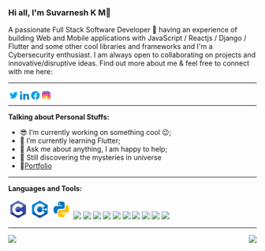 ### Hi all, I'm Suvarnesh K M👋

A passionate Full Stack Software Developer 🚀 having an experience of building Web and Mobile applications with JavaScript / Reactjs / Django / Flutter and some other cool libraries and frameworks and I'm a Cybersecurity enthusiast. I am always open to collaborating on projects and innovative/disruptive ideas. Find out more about me & feel free to connect with me here:

_____________________________________________________________

<a href="https://twitter.com/SuvarneshKM">
  <img align="left" alt="Suvarnesh K M | Twitter" width="22px" height="22px" src="https://github.com/SuvarneshKM/SuvarneshKM/blob/main/icons/icons8-twitter.svg" />
</a>
<a href="https://www.linkedin.com/in/suvarnesh-km/">
  <img align="left" alt="Suvarnesh K M | Linkedin" width="22px" height="22px"  src="https://github.com/SuvarneshKM/SuvarneshKM/blob/main/icons/icons8-linkedin-2.svg" />
</a>
<a href="https://www.facebook.com/suvarneshkm/">
  <img align="left" alt="Suvarnesh K M | Facebook" width="22px" height="22px"  src="https://github.com/SuvarneshKM/SuvarneshKM/blob/main/icons/icons8-facebook-logo.svg" />
</a>
<a href="https://www.instagram.com/_suvarnesh.rdg_/">
  <img align="left" alt="Suvarnesh K M | Instagram" width="22px" height="22px"  src="https://github.com/SuvarneshKM/SuvarneshKM/blob/main/icons/icons8-instagram-logo.svg" />
</a>
  <br />

_____________________________________________________________

**Talking about Personal Stuffs:**

- :sunglasses: I’m currently working on something cool :wink:;
- 🌱 I’m currently learning Flutter; 
- 💬 Ask me about anything, I am happy to help;
- :milky_way: Still discovering the mysteries in universe
- :rocket:[Portfolio](https://suvarneshkm.github.io/)
_____________________________________________________________

**Languages and Tools:**  

<code><img height="40" src="https://github.com/SuvarneshKM/SuvarneshKM/blob/main/icons/icons8-c-programming.svg"></code>
<code><img height="40" src="https://github.com/SuvarneshKM/SuvarneshKM/blob/main/icons/icons8-c%2B%2B.svg"></code>
<code><img height="40" src="https://github.com/SuvarneshKM/SuvarneshKM/blob/main/icons/icons8-python.svg"></code>
<code><img height="40" src="https://github.com/SuvarneshKM/SuvarneshKM/blob/main/icons/html5.svg"></code>
<code><img height="40" src="https://github.com/SuvarneshKM/SuvarneshKM/blob/main/icons/css3.svg"></code>
<code><img height="40" src="https://github.com/SuvarneshKM/SuvarneshKM/blob/main/icons/javascript.svg"></code>
<code><img height="40" src="https://github.com/SuvarneshKM/SuvarneshKM/blob/main/icons/django.svg"></code>
<code><img height="40" src="https://github.com/SuvarneshKM/SuvarneshKM/blob/main/icons/bootstrap.svg"></code>
<code><img height="40" src="https://github.com/SuvarneshKM/SuvarneshKM/blob/main/icons/react.svg"></code>
<code><img height="40" src="https://github.com/SuvarneshKM/SuvarneshKM/blob/main/icons/flutter.svg"></code>
<code><img height="40" src="https://github.com/SuvarneshKM/SuvarneshKM/blob/main/icons/mysql.svg"></code>
<code><img height="40" src="https://github.com/SuvarneshKM/SuvarneshKM/blob/main/icons/git.svg"></code>
<code><img height="40" src="https://github.com/SuvarneshKM/SuvarneshKM/blob/main/icons/linux.svg"></code>
_____________________________________________________________


<img src="https://github-readme-stats.vercel.app/api?username=suvarneshkm&title_color=00FF7F&icon_color=00A43C&text_color=CBFFDF&bg_color=080808&show_icons=true&count_private=true" width=450 align="left" />
<img src="https://github-readme-stats.vercel.app/api/top-langs/?username=SuvarneshKM&title_color=00FF7F&icon_color=00A43C&text_color=CBFFDF&bg_color=080808&layout=compact&show_icons=true" align="right" />


